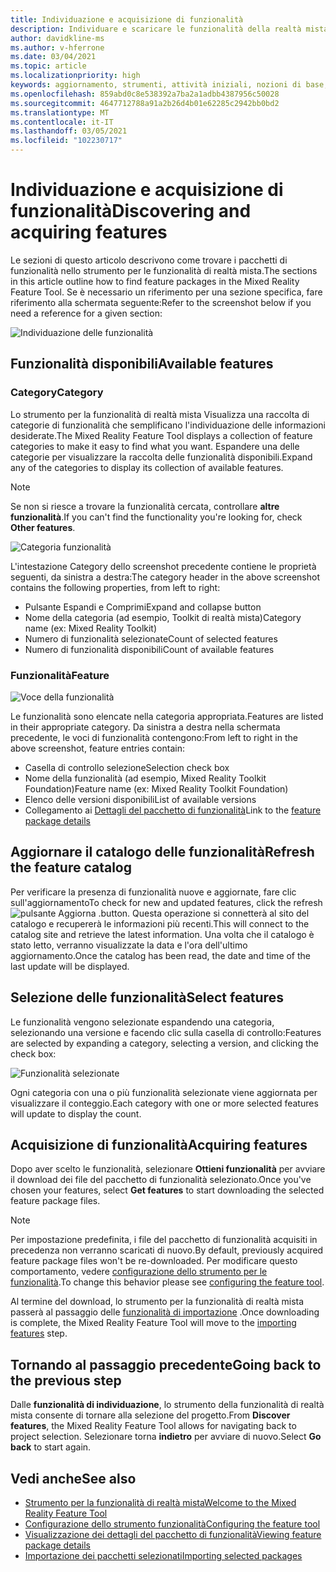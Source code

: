 ```yaml
---
title: Individuazione e acquisizione di funzionalità
description: Individuare e scaricare le funzionalità della realtà mista.
author: davidkline-ms
ms.author: v-hferrone
ms.date: 03/04/2021
ms.topic: article
ms.localizationpriority: high
keywords: aggiornamento, strumenti, attività iniziali, nozioni di base, unity, visual studio, toolkit, visore VR realtà mista, visore VR di windows mixed reality, visore per realtà virtuale, installazione, Windows, HoloLens, emulatore, unreal, openxr
ms.openlocfilehash: 859abd0c8e538392a7ba2a1adbb4387956c50028
ms.sourcegitcommit: 4647712788a91a2b26d4b01e62285c2942bb0bd2
ms.translationtype: MT
ms.contentlocale: it-IT
ms.lasthandoff: 03/05/2021
ms.locfileid: "102230717"
---
```

# <a name="discovering-and-acquiring-features"></a><span data-ttu-id="4d231-104">Individuazione e acquisizione di funzionalità</span><span class="sxs-lookup"><span data-stu-id="4d231-104">Discovering and acquiring features</span></span>

<span data-ttu-id="4d231-105">Le sezioni di questo articolo descrivono come trovare i pacchetti di funzionalità nello strumento per le funzionalità di realtà mista.</span><span class="sxs-lookup"><span data-stu-id="4d231-105">The sections in this article outline how to find feature packages in the Mixed Reality Feature Tool.</span></span> <span data-ttu-id="4d231-106">Se è necessario un riferimento per una sezione specifica, fare riferimento alla schermata seguente:</span><span class="sxs-lookup"><span data-stu-id="4d231-106">Refer to the screenshot below if you need a reference for a given section:</span></span>

![Individuazione delle funzionalità](images/FeatureToolDiscovery.png)

## <a name="available-features"></a><span data-ttu-id="4d231-108">Funzionalità disponibili</span><span class="sxs-lookup"><span data-stu-id="4d231-108">Available features</span></span>

### <a name="category"></a><span data-ttu-id="4d231-109">Category</span><span class="sxs-lookup"><span data-stu-id="4d231-109">Category</span></span>

<span data-ttu-id="4d231-110">Lo strumento per la funzionalità di realtà mista Visualizza una raccolta di categorie di funzionalità che semplificano l'individuazione delle informazioni desiderate.</span><span class="sxs-lookup"><span data-stu-id="4d231-110">The Mixed Reality Feature Tool displays a collection of feature categories to make it easy to find what you want.</span></span> <span data-ttu-id="4d231-111">Espandere una delle categorie per visualizzare la raccolta delle funzionalità disponibili.</span><span class="sxs-lookup"><span data-stu-id="4d231-111">Expand any of the categories to display its collection of available features.</span></span>

> [!NOTE]
> <span data-ttu-id="4d231-112">Se non si riesce a trovare la funzionalità cercata, controllare **altre funzionalità**.</span><span class="sxs-lookup"><span data-stu-id="4d231-112">If you can't find the functionality you're looking for, check **Other features**.</span></span>

![Categoria funzionalità](images/FeatureCategory.png)

<span data-ttu-id="4d231-114">L'intestazione Category dello screenshot precedente contiene le proprietà seguenti, da sinistra a destra:</span><span class="sxs-lookup"><span data-stu-id="4d231-114">The category header in the above screenshot contains the following properties, from left to right:</span></span>

- <span data-ttu-id="4d231-115">Pulsante Espandi e Comprimi</span><span class="sxs-lookup"><span data-stu-id="4d231-115">Expand and collapse button</span></span>
- <span data-ttu-id="4d231-116">Nome della categoria (ad esempio, Toolkit di realtà mista)</span><span class="sxs-lookup"><span data-stu-id="4d231-116">Category name (ex: Mixed Reality Toolkit)</span></span>
- <span data-ttu-id="4d231-117">Numero di funzionalità selezionate</span><span class="sxs-lookup"><span data-stu-id="4d231-117">Count of selected features</span></span>
- <span data-ttu-id="4d231-118">Numero di funzionalità disponibili</span><span class="sxs-lookup"><span data-stu-id="4d231-118">Count of available features</span></span>

### <a name="feature"></a><span data-ttu-id="4d231-119">Funzionalità</span><span class="sxs-lookup"><span data-stu-id="4d231-119">Feature</span></span>

![Voce della funzionalità](images/FeatureEntry.png)

<span data-ttu-id="4d231-121">Le funzionalità sono elencate nella categoria appropriata.</span><span class="sxs-lookup"><span data-stu-id="4d231-121">Features are listed in their appropriate category.</span></span> <span data-ttu-id="4d231-122">Da sinistra a destra nella schermata precedente, le voci di funzionalità contengono:</span><span class="sxs-lookup"><span data-stu-id="4d231-122">From left to right in the above screenshot, feature entries contain:</span></span>

- <span data-ttu-id="4d231-123">Casella di controllo selezione</span><span class="sxs-lookup"><span data-stu-id="4d231-123">Selection check box</span></span>
- <span data-ttu-id="4d231-124">Nome della funzionalità (ad esempio, Mixed Reality Toolkit Foundation)</span><span class="sxs-lookup"><span data-stu-id="4d231-124">Feature name (ex: Mixed Reality Toolkit Foundation)</span></span>
- <span data-ttu-id="4d231-125">Elenco delle versioni disponibili</span><span class="sxs-lookup"><span data-stu-id="4d231-125">List of available versions</span></span>
- <span data-ttu-id="4d231-126">Collegamento ai [Dettagli del pacchetto di funzionalità](viewing-package-details.md)</span><span class="sxs-lookup"><span data-stu-id="4d231-126">Link to the [feature package details](viewing-package-details.md)</span></span>

## <a name="refresh-the-feature-catalog"></a><span data-ttu-id="4d231-127">Aggiornare il catalogo delle funzionalità</span><span class="sxs-lookup"><span data-stu-id="4d231-127">Refresh the feature catalog</span></span>

<span data-ttu-id="4d231-128">Per verificare la presenza di funzionalità nuove e aggiornate, fare clic sull'aggiornamento</span><span class="sxs-lookup"><span data-stu-id="4d231-128">To check for new and updated features, click the refresh</span></span> ![pulsante Aggiorna](images/RefreshButton.png) <span data-ttu-id="4d231-130">.</span><span class="sxs-lookup"><span data-stu-id="4d231-130">button.</span></span> <span data-ttu-id="4d231-131">Questa operazione si connetterà al sito del catalogo e recupererà le informazioni più recenti.</span><span class="sxs-lookup"><span data-stu-id="4d231-131">This will connect to the catalog site and retrieve the latest information.</span></span> <span data-ttu-id="4d231-132">Una volta che il catalogo è stato letto, verranno visualizzate la data e l'ora dell'ultimo aggiornamento.</span><span class="sxs-lookup"><span data-stu-id="4d231-132">Once the catalog has been read, the date and time of the last update will be displayed.</span></span>

## <a name="select-features"></a><span data-ttu-id="4d231-133">Selezione delle funzionalità</span><span class="sxs-lookup"><span data-stu-id="4d231-133">Select features</span></span>

<span data-ttu-id="4d231-134">Le funzionalità vengono selezionate espandendo una categoria, selezionando una versione e facendo clic sulla casella di controllo:</span><span class="sxs-lookup"><span data-stu-id="4d231-134">Features are selected by expanding a category, selecting a version, and clicking the check box:</span></span>

![Funzionalità selezionate](images/SelectedFeatures.png)

<span data-ttu-id="4d231-136">Ogni categoria con una o più funzionalità selezionate viene aggiornata per visualizzare il conteggio.</span><span class="sxs-lookup"><span data-stu-id="4d231-136">Each category with one or more selected features will update to display the count.</span></span>

## <a name="acquiring-features"></a><span data-ttu-id="4d231-137">Acquisizione di funzionalità</span><span class="sxs-lookup"><span data-stu-id="4d231-137">Acquiring features</span></span>

<span data-ttu-id="4d231-138">Dopo aver scelto le funzionalità, selezionare **Ottieni funzionalità** per avviare il download dei file del pacchetto di funzionalità selezionato.</span><span class="sxs-lookup"><span data-stu-id="4d231-138">Once you've chosen your features, select **Get features** to start downloading the selected feature package files.</span></span>

> [!NOTE]
> <span data-ttu-id="4d231-139">Per impostazione predefinita, i file del pacchetto di funzionalità acquisiti in precedenza non verranno scaricati di nuovo.</span><span class="sxs-lookup"><span data-stu-id="4d231-139">By default, previously acquired feature package files won't be re-downloaded.</span></span> <span data-ttu-id="4d231-140">Per modificare questo comportamento, vedere [configurazione dello strumento per le funzionalità](configuring-feature-tool.md).</span><span class="sxs-lookup"><span data-stu-id="4d231-140">To change this behavior please see [configuring the feature tool](configuring-feature-tool.md).</span></span>

<span data-ttu-id="4d231-141">Al termine del download, lo strumento per la funzionalità di realtà mista passerà al passaggio delle [funzionalità di importazione](importing-features.md) .</span><span class="sxs-lookup"><span data-stu-id="4d231-141">Once downloading is complete, the Mixed Reality Feature Tool will move to the [importing features](importing-features.md) step.</span></span>

## <a name="going-back-to-the-previous-step"></a><span data-ttu-id="4d231-142">Tornando al passaggio precedente</span><span class="sxs-lookup"><span data-stu-id="4d231-142">Going back to the previous step</span></span>

<span data-ttu-id="4d231-143">Dalle **funzionalità di individuazione**, lo strumento della funzionalità di realtà mista consente di tornare alla selezione del progetto.</span><span class="sxs-lookup"><span data-stu-id="4d231-143">From **Discover features**, the Mixed Reality Feature Tool allows for navigating back to project selection.</span></span> <span data-ttu-id="4d231-144">Selezionare torna **indietro** per avviare di nuovo.</span><span class="sxs-lookup"><span data-stu-id="4d231-144">Select **Go back** to start again.</span></span>

## <a name="see-also"></a><span data-ttu-id="4d231-145">Vedi anche</span><span class="sxs-lookup"><span data-stu-id="4d231-145">See also</span></span>

- [<span data-ttu-id="4d231-146">Strumento per la funzionalità di realtà mista</span><span class="sxs-lookup"><span data-stu-id="4d231-146">Welcome to the Mixed Reality Feature Tool</span></span>](welcome-to-mr-feature-tool.md)
- [<span data-ttu-id="4d231-147">Configurazione dello strumento funzionalità</span><span class="sxs-lookup"><span data-stu-id="4d231-147">Configuring the feature tool</span></span>](configuring-feature-tool.md)
- [<span data-ttu-id="4d231-148">Visualizzazione dei dettagli del pacchetto di funzionalità</span><span class="sxs-lookup"><span data-stu-id="4d231-148">Viewing feature package details</span></span>](viewing-package-details.md)
- [<span data-ttu-id="4d231-149">Importazione dei pacchetti selezionati</span><span class="sxs-lookup"><span data-stu-id="4d231-149">Importing selected packages</span></span>](importing-features.md)
